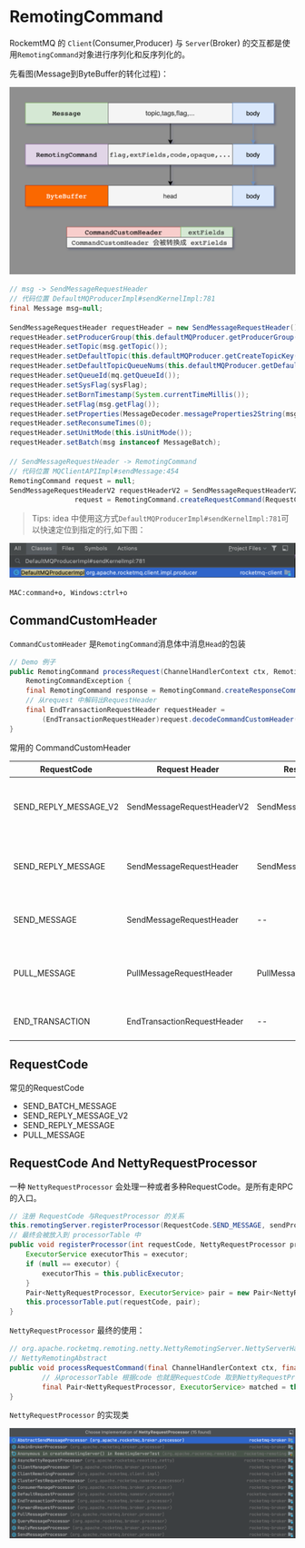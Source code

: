 # RemotingCommand

RockemtMQ 的 `Client`(Consumer,Producer) 与 `Server`(Broker) 的交互都是使用`RemotingCommand`对象进行序列化和反序列化的。

先看图(Message到ByteBuffer的转化过程)：

![rocketmq-msg-serialize.png](./images/rocketmq-msg-serialize.png)

```java
// msg -> SendMessageRequestHeader
// 代码位置 DefaultMQProducerImpl#sendKernelImpl:781
final Message msg=null;

SendMessageRequestHeader requestHeader = new SendMessageRequestHeader();
requestHeader.setProducerGroup(this.defaultMQProducer.getProducerGroup());
requestHeader.setTopic(msg.getTopic());
requestHeader.setDefaultTopic(this.defaultMQProducer.getCreateTopicKey());
requestHeader.setDefaultTopicQueueNums(this.defaultMQProducer.getDefaultTopicQueueNums());
requestHeader.setQueueId(mq.getQueueId());
requestHeader.setSysFlag(sysFlag);
requestHeader.setBornTimestamp(System.currentTimeMillis());
requestHeader.setFlag(msg.getFlag());
requestHeader.setProperties(MessageDecoder.messageProperties2String(msg.getProperties()));
requestHeader.setReconsumeTimes(0);
requestHeader.setUnitMode(this.isUnitMode());
requestHeader.setBatch(msg instanceof MessageBatch);

// SendMessageRequestHeader -> RemotingCommand
// 代码位置 MQClientAPIImpl#sendMessage:454
RemotingCommand request = null;
SendMessageRequestHeaderV2 requestHeaderV2 = SendMessageRequestHeaderV2.createSendMessageRequestHeaderV2(requestHeader);
                request = RemotingCommand.createRequestCommand(RequestCode.SEND_REPLY_MESSAGE_V2, requestHeaderV2);
```

> Tips: idea 中使用这方式`DefaultMQProducerImpl#sendKernelImpl:781`可以快速定位到指定的行,如下图：

![idea-quick-go-to-line.png](./images/idea-quick-go-to-line.png)

`MAC:command+o, Windows:ctrl+o`

## CommandCustomHeader

`CommandCustomHeader` 是`RemotingCommand`消息体中消息`Head`的包装

```java
// Demo 例子
public RemotingCommand processRequest(ChannelHandlerContext ctx, RemotingCommand request) throws
    RemotingCommandException {
    final RemotingCommand response = RemotingCommand.createResponseCommand(null);
    // 从request 中解码出RequestHeader 
    final EndTransactionRequestHeader requestHeader =
        (EndTransactionRequestHeader)request.decodeCommandCustomHeader(EndTransactionRequestHeader.class);
}
```

常用的 CommandCustomHeader

| RequestCode           | Request Header              | Respone Header            | 描述               |
| --------------------- | --------------------------- | ------------------------- | ------------------ |
| SEND_REPLY_MESSAGE_V2 | SendMessageRequestHeaderV2  | SendMessageResponseHeader | 发消息的请求和响应 |
| SEND_REPLY_MESSAGE    | SendMessageRequestHeader    | SendMessageResponseHeader | 发消息的请求和响应 |
| SEND_MESSAGE          | SendMessageRequestHeader    | --                        | 没有 Reply的消息   |
| PULL_MESSAGE          | PullMessageRequestHeader    | PullMessageResponseHeader | 拉消息的请求和响应 |
| END_TRANSACTION       | EndTransactionRequestHeader | --                        | 事物结束消息       |

## RequestCode

常见的RequestCode

- SEND_BATCH_MESSAGE
- SEND_REPLY_MESSAGE_V2
- SEND_REPLY_MESSAGE
- PULL_MESSAGE

## RequestCode And NettyRequestProcessor

一种 `NettyRequestProcessor` 会处理一种或者多种RequestCode。是所有走RPC的入口。

```java
// 注册 RequestCode 与RequestProcessor 的关系
this.remotingServer.registerProcessor(RequestCode.SEND_MESSAGE, sendProcessor, this.sendMessageExecutor);
// 最终会被放入到 processorTable 中
public void registerProcessor(int requestCode, NettyRequestProcessor processor, ExecutorService executor) {
    ExecutorService executorThis = executor;
    if (null == executor) {
        executorThis = this.publicExecutor;
    }
    Pair<NettyRequestProcessor, ExecutorService> pair = new Pair<NettyRequestProcessor, ExecutorService>(processor, executorThis);
    this.processorTable.put(requestCode, pair);
}
```

`NettyRequestProcessor` 最终的使用：

```java
// org.apache.rocketmq.remoting.netty.NettyRemotingServer.NettyServerHandler -> NettyRemotingAbstract
// NettyRemotingAbstract
public void processRequestCommand(final ChannelHandlerContext ctx, final RemotingCommand cmd) {
        // 从processorTable 根据code 也就是RequestCode 取到NettyRequestProcessor
        final Pair<NettyRequestProcessor, ExecutorService> matched = this.processorTable.get(cmd.getCode());
}
```

`NettyRequestProcessor` 的实现类

![rocketmq-processer.png](./images/rocketmq-processer.png)
